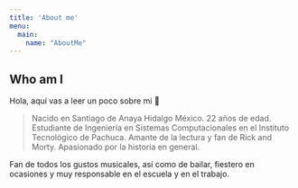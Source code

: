 ```yaml
---
title: 'About me'
menu:
  main:
    name: "AboutMe"
---
```


## Who am I

Hola, aquí vas a leer un poco sobre mi 🤩

> Nacido en Santiago de Anaya Hidalgo México.
> 22 años de edad.
> Estudiante de Ingeniería en Sistemas Computacionales en el Instituto Tecnológico de Pachuca.
> Amante de la lectura y fan de Rick and Morty.
> Apasionado por la historia en general.

Fan de todos los gustos musicales, así como de bailar, fiestero en ocasiones y muy responsable en el escuela y en el trabajo.

